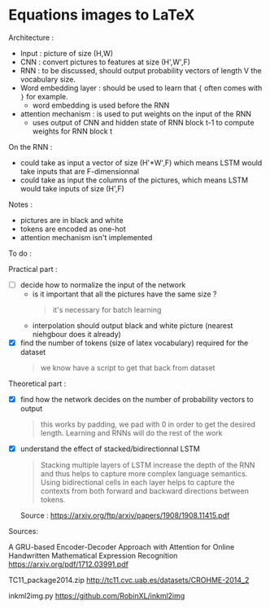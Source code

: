# Equations images to LaTeX

Architecture :
- Input : picture of size (H,W)
- CNN : convert pictures to features at size (H',W',F)
- RNN : to be discussed, should output probability vectors of length V the vocabulary size.
- Word embedding layer : should be used to learn that `{` often comes with `}` for example.
  - word embedding is used before the RNN
- attention mechanism : is used to put weights on the input of the RNN
  - uses output of CNN and hidden state of RNN block t-1 to compute weights for RNN block t

On the RNN :
- could take as input a vector of size (H'\*W',F) which means LSTM would take inputs that are F-dimensionnal
- could take as input the columns of the pictures, which means LSTM would take inputs of size (H',F)

Notes :
- pictures are in black and white
- tokens are encoded as one-hot
- attention mechanism isn't implemented

To do :

Practical part :
- [ ] decide how to normalize the input of the network
  - is it important that all the pictures have the same size ?
    > it's necessary for batch learning
  - interpolation should output black and white picture (nearest niehgbour does it already)
- [x] find the number of tokens (size of latex vocabulary) required for the dataset
  > we know have a script to get that back from dataset

Theoretical part :
- [x] find how the network decides on the number of probability vectors to output
  > this works by padding, we pad with 0 in order to get the desired length. Learning and RNNs will do the rest of the work
- [x] understand the effect of stacked/bidirectionnal LSTM
  > Stacking multiple layers of LSTM increase the depth of the RNN and thus helps to capture more complex language semantics. Using bidirectional cells in each layer helps to capture the contexts from both forward and backward directions between tokens.
  
  Source : https://arxiv.org/ftp/arxiv/papers/1908/1908.11415.pdf

Sources:

A GRU-based Encoder-Decoder Approach with Attention for Online Handwritten Mathematical Expression Recognition https://arxiv.org/pdf/1712.03991.pdf

TC11_package2014.zip http://tc11.cvc.uab.es/datasets/CROHME-2014_2

inkml2img.py https://github.com/RobinXL/inkml2img
